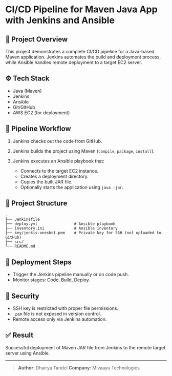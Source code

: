 # CI/CD Pipeline for Maven Java App with Jenkins and Ansible

## 📌 Project Overview

This project demonstrates a complete CI/CD pipeline for a Java-based Maven application. Jenkins automates the build and deployment process, while Ansible handles remote deployment to a target EC2 server.

## ⚙️ Tech Stack

* Java (Maven)
* Jenkins
* Ansible
* Git/GitHub
* AWS EC2 (for deployment)

## 💠 Pipeline Workflow

1. Jenkins checks out the code from GitHub.
2. Jenkins builds the project using Maven (`compile`, `package`, `install`).
3. Jenkins executes an Ansible playbook that:

   * Connects to the target EC2 instance.
   * Creates a deployment directory.
   * Copies the built JAR file.
   * Optionally starts the application using `java -jar`.

## 📂 Project Structure

```
.
├── Jenkinsfile
├── deploy.yml                # Ansible playbook
├── inventory.ini             # Ansible inventory
├── key/jenkis-oneshot.pem    # Private key for SSH (not uploaded to GitHub)
├── src/
└── README.md
```

## 🚀 Deployment Steps

* Trigger the Jenkins pipeline manually or on code push.
* Monitor stages: Code, Build, Deploy.

## 🔐 Security

* SSH key is restricted with proper file permissions.
* `.pem` file is not exposed in version control.
* Remote access only via Jenkins automation.

## ✅ Result

Successful deployment of Maven JAR file from Jenkins to the remote target server using Ansible.

---

> **Author**: Dhairya Tandel
> **Company**: Mivaayu Technologies

